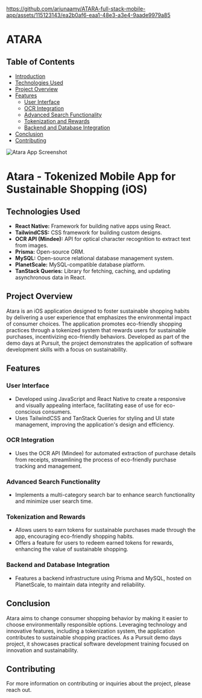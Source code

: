 https://github.com/ariunaamy/ATARA-full-stack-mobile-app/assets/115123143/ea2b0af6-eaa1-48e3-a3e4-9aade9979a85

# ATARA

## Table of Contents
- [Introduction](#atara---tokenized-mobile-app-for-sustainable-shopping-ios)
- [Technologies Used](#technologies-used)
- [Project Overview](#project-overview)
- [Features](#features)
  - [User Interface](#user-interface)
  - [OCR Integration](#ocr-integration)
  - [Advanced Search Functionality](#advanced-search-functionality)
  - [Tokenization and Rewards](#tokenization-and-rewards)
  - [Backend and Database Integration](#backend-and-database-integration)
- [Conclusion](#conclusion)
- [Contributing](#contributing)

![Atara App Screenshot](https://github.com/ariunaamy/ATARA-full-stack-mobile-app/assets/115123143/ea2b0af6-eaa1-48e3-a3e4-9aade9979a85)

# Atara - Tokenized Mobile App for Sustainable Shopping (iOS)

## Technologies Used

- **React Native:** Framework for building native apps using React.
- **TailwindCSS:** CSS framework for building custom designs.
- **OCR API (Mindee):** API for optical character recognition to extract text from images.
- **Prisma:** Open-source ORM.
- **MySQL:** Open-source relational database management system.
- **PlanetScale:** MySQL-compatible database platform.
- **TanStack Queries:** Library for fetching, caching, and updating asynchronous data in React.

## Project Overview

Atara is an iOS application designed to foster sustainable shopping habits by delivering a user experience that emphasizes the environmental impact of consumer choices. The application promotes eco-friendly shopping practices through a tokenized system that rewards users for sustainable purchases, incentivizing eco-friendly behaviors. Developed as part of the demo days at Pursuit, the project demonstrates the application of software development skills with a focus on sustainability.

## Features

### User Interface

- Developed using JavaScript and React Native to create a responsive and visually appealing interface, facilitating ease of use for eco-conscious consumers.
- Uses TailwindCSS and TanStack Queries for styling and UI state management, improving the application's design and efficiency.

### OCR Integration

- Uses the OCR API (Mindee) for automated extraction of purchase details from receipts, streamlining the process of eco-friendly purchase tracking and management.

### Advanced Search Functionality

- Implements a multi-category search bar to enhance search functionality and minimize user search time.

### Tokenization and Rewards

- Allows users to earn tokens for sustainable purchases made through the app, encouraging eco-friendly shopping habits.
- Offers a feature for users to redeem earned tokens for rewards, enhancing the value of sustainable shopping.

### Backend and Database Integration

- Features a backend infrastructure using Prisma and MySQL, hosted on PlanetScale, to maintain data integrity and reliability.

## Conclusion

Atara aims to change consumer shopping behavior by making it easier to choose environmentally responsible options. Leveraging technology and innovative features, including a tokenization system, the application contributes to sustainable shopping practices. As a Pursuit demo days project, it showcases practical software development training focused on innovation and sustainability.

## Contributing

For more information on contributing or inquiries about the project, please reach out.
